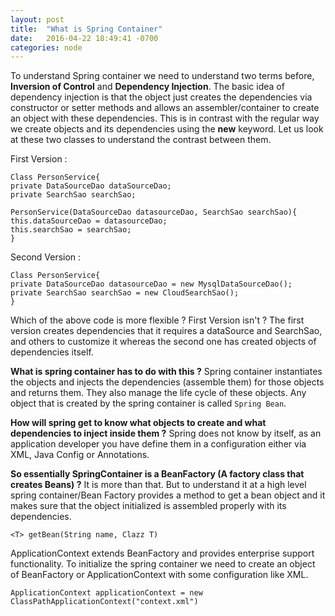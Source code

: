 ```yaml
---
layout: post
title:  "What is Spring Container"
date:   2016-04-22 18:49:41 -0700
categories: node
---
```


To understand Spring container we need to understand two terms before, **Inversion of Control** and **Dependency Injection**. The basic idea of dependency injection is that the object just creates the dependencies via constructor or setter methods and allows an assembler/container to create an object with these dependencies. This is in contrast with the regular way we create objects and its dependencies using the **new** keyword.  Let us look at these two classes to understand the contrast between them.

First Version : 

    Class PersonService{
    private DataSourceDao dataSourceDao;
    private SearchSao searchSao;
	
	PersonService(DataSourceDao datasourceDao, SearchSao searchSao){
	this.dataSourceDao = datasourceDao;
	this.searchSao = searchSao;
    }

Second Version : 

    Class PersonService{
    private DataSourceDao datasourceDao = new MysqlDataSourceDao();
    private SearchSao searchSao = new CloudSearchSao();
    }
Which of the above code is more flexible ? First Version isn't ? The first version creates dependencies that it requires a dataSource and SearchSao, and others to customize it whereas the second one has created objects of dependencies itself. 

**What is spring container has to do with this ?** Spring container instantiates the objects and injects the dependencies (assemble them) for those objects and returns them. They also manage the life cycle of these objects. Any object that is created by the spring container is called `Spring Bean`. 

**How will spring get to know what objects to create and what dependencies to inject inside them ?** Spring does not know by itself, as an application developer you have define them in a configuration either via XML, Java Config or Annotations. 

**So essentially SpringContainer is a BeanFactory (A factory class that creates Beans) ?** It is more than that. But to understand it at a high level spring container/Bean Factory provides a method to get a bean object and it makes sure that the object initialized is assembled properly with its dependencies. 

    <T> getBean(String name, Clazz T)

ApplicationContext extends BeanFactory and provides enterprise support functionality. To initialize the spring container we need to create an object of BeanFactory or ApplicationContext with some configuration like XML.

    ApplicationContext applicationContext = new ClassPathApplicationContext("context.xml")
